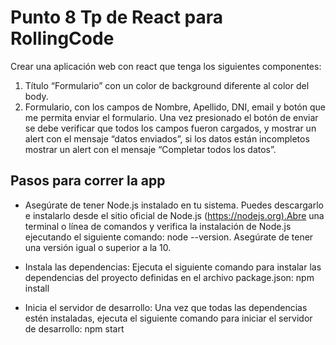 # Punto 8 Tp de React para RollingCode

Crear una aplicación web con react que tenga los siguientes componentes:

1. Título “Formulario” con un color de background diferente al color del body.
2. Formulario, con los campos de Nombre, Apellido, DNI, email y botón que me
   permita enviar el formulario.
   Una vez presionado el botón de enviar se debe verificar que todos los campos
   fueron cargados, y mostrar un alert con el mensaje “datos enviados”, si los datos
   están incompletos mostrar un alert con el mensaje “Completar todos los datos”.

## Pasos para correr la app

- Asegúrate de tener Node.js instalado en tu sistema. Puedes descargarlo e instalarlo desde el sitio oficial de Node.js (<https://nodejs.org).Abre> una terminal o línea de comandos y verifica la instalación de Node.js ejecutando el siguiente comando: node --version. Asegúrate de tener una versión igual o superior a la 10.

- Instala las dependencias: Ejecuta el siguiente comando para instalar las dependencias del proyecto definidas en el archivo package.json: npm install

- Inicia el servidor de desarrollo: Una vez que todas las dependencias estén instaladas, ejecuta el siguiente comando para iniciar el servidor de desarrollo: npm start
